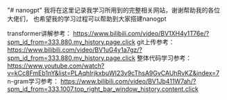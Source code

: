 "# nanogpt" 
我将在这里记录我学习所用到的完整相关网站，谢谢帮助我的各位大佬们，
也希望我的学习过程可以帮助到大家搭建nanogpt

transformer讲解参考：
https://www.bilibili.com/video/BV1XH4y1T76e/?spm_id_from=333.880.my_history.page.click
git上传参考：
https://www.bilibili.com/video/BV1uG4y1a7gz/?spm_id_from=333.880.my_history.page.click
整体代码学习参考：
https://www.youtube.com/watch?v=kCc8FmEb1nY&list=PLAqhIrjkxbuWI23v9cThsA9GvCAUhRvKZ&index=7
n-gram学习参考：
https://www.bilibili.com/video/BV1Jb411W7ah/?spm_id_from=333.1007.top_right_bar_window_history.content.click